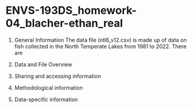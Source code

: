 # ENVS-193DS_homework-04_blacher-ethan_real

1. General Information
The data file (ntl6_v12.csv) is made up of data on fish collected in the North Temperate Lakes from 1981 to 2022. There are 
2. Data and File Overview

3. Sharing and accessing information

4. Methodological information

5. Data-specific information
